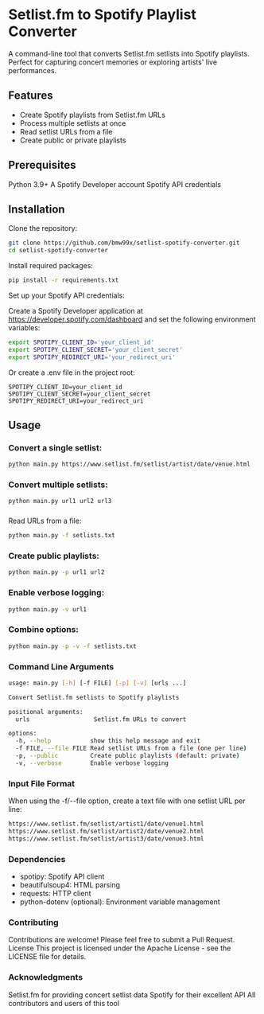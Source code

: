 # Setlist.fm to Spotify Playlist Converter
A command-line tool that converts Setlist.fm setlists into Spotify playlists. Perfect for capturing concert memories or exploring artists' live performances.


## Features

- Create Spotify playlists from Setlist.fm URLs
- Process multiple setlists at once
- Read setlist URLs from a file
- Create public or private playlists

## Prerequisites

Python 3.9+
A Spotify Developer account
Spotify API credentials

## Installation

Clone the repository:

```bash
git clone https://github.com/bmw99x/setlist-spotify-converter.git
cd setlist-spotify-converter
```

Install required packages:

```bash
pip install -r requirements.txt
```

Set up your Spotify API credentials:

Create a Spotify Developer application at https://developer.spotify.com/dashboard and set the following environment variables:

```bash
export SPOTIPY_CLIENT_ID='your_client_id'
export SPOTIPY_CLIENT_SECRET='your_client_secret'
export SPOTIPY_REDIRECT_URI='your_redirect_uri'
```

Or create a .env file in the project root:
```
SPOTIPY_CLIENT_ID=your_client_id
SPOTIPY_CLIENT_SECRET=your_client_secret
SPOTIPY_REDIRECT_URI=your_redirect_uri
```

## Usage
### Convert a single setlist:
```bash
python main.py https://www.setlist.fm/setlist/artist/date/venue.html
```

### Convert multiple setlists:
```bash
python main.py url1 url2 url3
```

### 
Read URLs from a file:
```bash
python main.py -f setlists.txt
```

### Create public playlists:
```bash
python main.py -p url1 url2
```

### Enable verbose logging:

```bash
python main.py -v url1
```

### Combine options:
```bash
python main.py -p -v -f setlists.txt
```

### Command Line Arguments
```bash
usage: main.py [-h] [-f FILE] [-p] [-v] [urls ...]

Convert Setlist.fm setlists to Spotify playlists

positional arguments:
  urls                  Setlist.fm URLs to convert

options:
  -h, --help           show this help message and exit
  -f FILE, --file FILE Read setlist URLs from a file (one per line)
  -p, --public         Create public playlists (default: private)
  -v, --verbose        Enable verbose logging
```

### Input File Format
When using the -f/--file option, create a text file with one setlist URL per line:
```bash
https://www.setlist.fm/setlist/artist1/date/venue1.html
https://www.setlist.fm/setlist/artist2/date/venue2.html
https://www.setlist.fm/setlist/artist3/date/venue3.html
```
### Dependencies

- spotipy: Spotify API client
- beautifulsoup4: HTML parsing
- requests: HTTP client
- python-dotenv (optional): Environment variable management

### Contributing
Contributions are welcome! Please feel free to submit a Pull Request.
License
This project is licensed under the Apache License - see the LICENSE file for details.

### Acknowledgments

Setlist.fm for providing concert setlist data
Spotify for their excellent API
All contributors and users of this tool